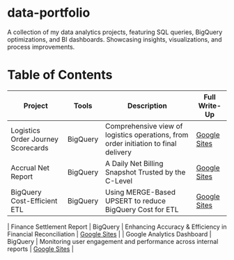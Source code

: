 # data-portfolio
A collection of my data analytics projects, featuring SQL queries, BigQuery optimizations, and BI dashboards. Showcasing insights, visualizations, and process improvements.

# Table of Contents

| Project                    | Tools        | Description                              | Full Write-Up                          |
|----------------------------|--------------|------------------------------------------|----------------------------------------|
| Logistics Order Journey Scorecards    | BigQuery     | Comprehensive view of logistics operations, from order initiation to final delivery  | [Google Sites](https://www.aditoworks.my.id/portfolio/logistics-order-journey-scorecards)                   |
| Accrual Net Report      | BigQuery     | A Daily Net Billing Snapshot Trusted by the C-Level                    | [Google Sites](https://www.aditoworks.my.id/portfolio/accrual-net-report)                   |
| BigQuery Cost-Efficient ETL      | BigQuery     | Using MERGE-Based UPSERT to reduce BigQuery Cost for ETL              | [Google Sites](https://www.aditoworks.my.id/portfolio/how-to-optimize-bigquery-cost)                   |

| Finance Settlement Report      | BigQuery     | Enhancing Accuracy & Efficiency in Financial Reconciliation              | [Google Sites](https://www.aditoworks.my.id/portfolio/finance-settlement-report)                   |
| Google Analytics Dashboard      | BigQuery     | Monitoring user engagement and performance across internal reports              | [Google Sites](https://www.aditoworks.my.id/portfolio/google-analytic-dashboard)                   |
